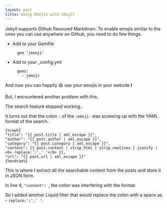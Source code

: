 ```yaml
---
layout: post
title: Using Emojis with Jekyll
---
```



Jekyll supports Github flavoured Markdown. To enable emojis similar to the ones you can use anywhere on Github, you need to do few things.

+ Add to your Gemfile

        gem 'jemoji'
+ Add to your _config.yml

        gems:
          - jemoji  

And now you can happily :smile: use your emojis in your website :exclamation:

But, I encountered another problem with this. 

The search feature stopped working. 

It turns out that the colon `:` of the `:emoji:` was screwing up with the YAML format of the search.


```
{%raw%}
"title": "{{ post.title | xml_escape }}",
"author": "{{ post.author | xml_escape }}",
"category": "{{ post.category | xml_escape }}",
"content": {{ post.content | strip_html | strip_newlines | jsonify | <b> replace:':',' '</b> }},
"url": "{{ post.url | xml_escape }}"
{%endraw%}
```

This is where I extract all the searchable content from the posts and store it in JSON form.

In line 4, `"content": `, the colon was interfering with the format.

So I added another Liquid filter that would replace the colon with a space as - `replace:':',' '`.